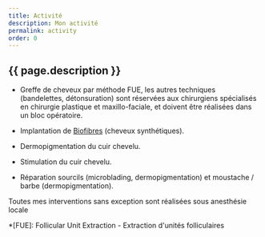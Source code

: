 ```yaml
---
title: Activité
description: Mon activité
permalink: activity
order: 0
---
```


## {{ page.description }}

- Greffe de cheveux par méthode FUE,
  les autres techniques (bandelettes, détonsuration) sont
  réservées aux chirurgiens spécialisés en chirurgie
  plastique et maxillo-faciale, et doivent être réalisées
  dans un bloc opératoire.

- Implantation de [Biofibres](https://www.biofibre.com/fr/) (cheveux synthétiques).

- Dermopigmentation du cuir chevelu.

- Stimulation du cuir chevelu.

- Réparation sourcils (microblading, dermopigmentation)
  et moustache / barbe (dermopigmentation).

Toutes mes interventions sans exception sont réalisées sous anesthésie locale

*[FUE]: Follicular Unit Extraction - Extraction d'unités folliculaires
